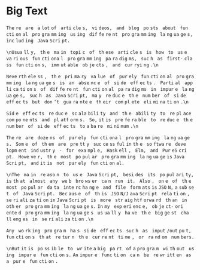 # Big Text

`The` `re` ` are` ` a` ` lot ` `of` ` arti` `cle` `s,` ` vi` `deos,` ` and` ` blog` ` po` `sts` ` about` ` fun` `cti` `on` `al ` `pro` `gra` `mm` `ing` ` us` `ing` ` dif` `fe` `re` `nt ` `pro` `gra` `mm` `ing` ` la` `ng` `ua` `ge` `s,` ` inc` `lud` `ing` ` Java` `Scri` `pt.`

`\nUsua` `ll` `y,` ` th` `e ` `ma` `in ` `topi` `c ` `of` ` th` `ese` ` arti` `cle` `s ` `is ` `how ` `to` ` us` `e ` `va` `ri` `ous` ` fun` `cti` `ona` `l ` `pro` `gra` `mm` `ing` ` pa` `ra` `dig` `ms,` ` suc` `h ` `as ` `first-` `cla` `ss` ` fun` `cti` `on` `s,` ` imm` `ut` `able` ` ob` `je` `cts` `, ` `and` ` cur` `ryi` `ng` `.\n`

`Neve` `rth` `ele` `ss` `, ` `th` `e ` `pri` `ma` `ry ` `va` `lue` ` of` ` pur` `ely ` `fun` `cti` `on` `al ` `pro` `gra` `mm` `ing` ` la` `ng` `ua` `ge` `s ` `is ` `an ` `abse` `nc` `e ` `of` ` si` `de ` `eff` `ec` `ts` `. ` `Parti` `al ` `app` `li` `ca` `ti` `on` `s ` `of` ` dif` `fe` `re` `nt ` `fun` `cti` `on` `al ` `pa` `ra` `dig` `ms ` `in ` `impur` `e ` `la` `ng` `ua` `ge` `s,` ` suc` `h ` `as ` `Java` `Scri` `pt,` ` ma` `y ` `re` `duc` `e ` `th` `e ` `num` `ber ` `of` ` si` `de ` `eff` `ec` `ts` ` but` ` don` `’t ` `gua` `ra` `nte` `e ` `th` `eir ` `com` `pl` `ete` ` eli` `mi` `na` `ti` `on` `.\n`

`Sid` `e ` `eff` `ec` `ts` ` re` `duc` `e ` `sc` `ala` `bili` `ty ` `and` ` th` `e ` `abili` `ty ` `to` ` re` `pl` `ace ` `com` `po` `ne` `nts` ` and` ` pl` `atf` `orm` `s.` ` So,` ` it ` `is ` `pre` `fe` `ra` `ble` ` to` ` re` `duc` `e ` `th` `e ` `num` `ber ` `of` ` si` `de ` `eff` `ec` `ts` ` to` ` a ` `ba` `re` ` mi` `ni` `mum` `.\n`

`The` `re` ` are` ` doze` `ns ` `of` ` pur` `ely ` `fun` `cti` `ona` `l ` `pro` `gra` `mm` `ing` ` la` `ng` `ua` `ge` `s.` ` Som` `e ` `of` ` th` `em ` `are` ` pre` `tt` `y ` `suc` `ce` `ss` `ful` ` in ` `th` `e ` `so` `ftwa` `re` ` deve` `lopm` `ent ` `ind` `ustr` `y ` `- ` `for ` `exa` `mpl` `e,` ` Hask` `ell` `, ` `Elm,` ` and` ` Pur` `eS` `cri` `pt.` ` Howe` `ve` `r,` ` th` `e ` `most ` `po` `pul` `ar ` `pro` `gra` `mm` `ing` ` la` `ng` `ua` `ge` ` is ` `Java` `Scri` `pt,` ` and` ` it ` `is ` `not ` `pur` `ely ` `fun` `cti` `on` `al.`

`\nThe` ` ma` `in ` `re` `aso` `n ` `to` ` us` `e ` `Java` `Scri` `pt,` ` besi` `des ` `its` ` po` `pul` `ari` `ty,` ` is ` `th` `at ` `almost ` `any ` `we` `b ` `bro` `ws` `er ` `ca` `n ` `run` ` it.` ` Also` `, ` `on` `e ` `of` ` th` `e ` `most ` `po` `pul` `ar ` `da` `ta` ` inte` `rc` `ha` `ng` `e ` `and` ` file` ` form` `ats` ` is ` `JSO` `N,` ` a ` `sub` `se` `t ` `of` ` Java` `Scri` `pt.` ` Bec` `aus` `e ` `of` ` th` `is ` `JSO` `N/J` `ava` `Scri` `pt ` `rela` `ti` `on` `, ` `se` `ri` `ali` `za` `ti` `on` ` in ` `Java` `Scri` `pt ` `is ` `more` ` str` `aig` `htf` `orwa` `rd` ` th` `an ` `in ` `oth` `er ` `pro` `gra` `mm` `ing` ` la` `ng` `ua` `ge` `s.` ` In ` `my ` `exp` `eri` `enc` `e,` ` ob` `je` `ct-` `ori` `ente` `d ` `pro` `gra` `mm` `ing` ` la` `ng` `ua` `ge` `s ` `us` `ua` `ll` `y ` `ha` `ve` ` th` `e ` `big` `ge` `st ` `cha` `ll` `eng` `es ` `in ` `se` `ri` `ali` `za` `ti` `on` `.\n`

`Any ` `wo` `rk` `ing` ` pro` `gra` `m ` `ha` `s ` `si` `de ` `eff` `ec` `ts` ` suc` `h ` `as ` `input` `/out` `pu` `t,` ` fun` `cti` `on` `s ` `th` `at ` `re` `tur` `n ` `th` `e ` `cur` `re` `nt ` `ti` `me` `, ` `or ` `ra` `nd` `om` ` num` `bers.`

`\nBut` ` it ` `is ` `po` `ss` `ib` `le` ` to` ` wr` `ite` ` a ` `big` ` pa` `rt ` `of` ` a ` `pro` `gra` `m ` `wi` `th` `out` ` us` `ing` ` impur` `e ` `fun` `cti` `on` `s.` ` An ` `impur` `e ` `func` `ti` `on` ` ca` `n ` `be ` `re` `wr` `itt` `en ` `as ` `a ` `pur` `e ` `fun` `cti` `on` `.`
